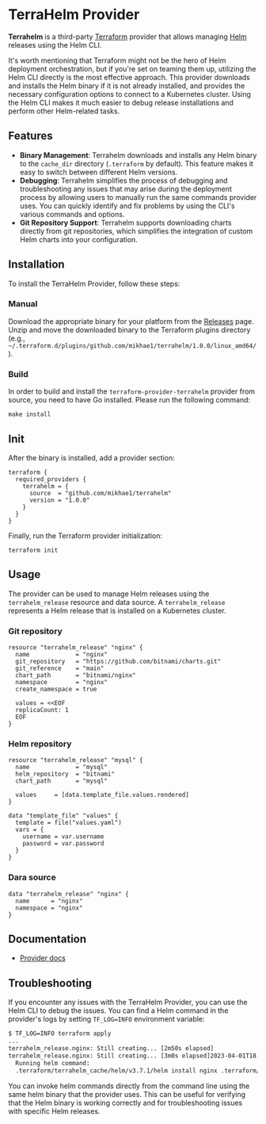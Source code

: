 # TerraHelm Provider

**Terrahelm** is a third-party [Terraform](https://www.terraform.io/) provider that allows managing [Helm](https://helm.sh/) releases using the Helm CLI.

It's worth mentioning that Terraform might not be the hero of Helm deployment orchestration, but if you're set on teaming them up, utilizing the Helm CLI directly is the most effective approach. This provider downloads and installs the Helm binary if it is not already installed, and provides the necessary configuration options to connect to a Kubernetes cluster. Using the Helm CLI makes it much easier to debug release installations and perform other Helm-related tasks.

## Features

- **Binary Management**: Terrahelm downloads and installs any Helm binary to the `cache_dir` directory (`.terraform` by default). This feature makes it easy to switch between different Helm versions.
- **Debugging**: Terrahelm simplifies the process of debugging and troubleshooting any issues that may arise during the deployment process by allowing users to manually run the same commands provider uses. You can quickly identify and fix problems by using the CLI's various commands and options.
- **Git Repository Support**: Terrahelm supports downloading charts directly from git repositories, which simplifies the integration of custom Helm charts into your configuration.

## Installation

To install the TerraHelm Provider, follow these steps:

### Manual

Download the appropriate binary for your platform from the [Releases](https://github.com/mikhae1/terrahelm/releases/latest) page.
Unzip and move the downloaded binary to the Terraform plugins directory (e.g., `~/.terraform.d/plugins/github.com/mikhae1/terrahelm/1.0.0/linux_amd64/`).

### Build

In order to build and install the `terraform-provider-terrahelm` provider from source, you need to have Go installed.
Please run the following command:

    make install

## Init

After the binary is installed, add a provider section:

```hcl
terraform {
  required_providers {
    terrahelm = {
      source  = "github.com/mikhae1/terrahelm"
      version = "1.0.0"
    }
  }
}
```

Finally, run the Terraform provider initialization:

    terraform init

## Usage

The provider can be used to manage Helm releases using the `terrahelm_release` resource and data source. A `terrahelm_release` represents a Helm release that is installed on a Kubernetes cluster.

### Git repository

```hcl
resource "terrahelm_release" "nginx" {
  name             = "nginx"
  git_repository   = "https://github.com/bitnami/charts.git"
  git_reference    = "main"
  chart_path       = "bitnami/nginx"
  namespace        = "nginx"
  create_namespace = true

  values = <<EOF
  replicaCount: 1
  EOF
}
```

### Helm repository

```
resource "terrahelm_release" "mysql" {
  name             = "mysql"
  helm_repository  = "bitnami"
  chart_path       = "mysql"

  values     = [data.template_file.values.rendered]
}

data "template_file" "values" {
  template = file("values.yaml")
  vars = {
    username = var.username
    password = var.password
  }
}
```

### Dara source

```hcl
data "terrahelm_release" "nginx" {
  name      = "nginx"
  namespace = "nginx"
}
```

## Documentation

- [Provider docs](./docs/index.md)

## Troubleshooting

If you encounter any issues with the TerraHelm Provider, you can use the Helm CLI to debug the issues. You can find a Helm command in the provider's logs by setting `TF_LOG=INFO` environment variable:

```sh
$ TF_LOG=INFO terraform apply
...
terrahelm_release.nginx: Still creating... [2m50s elapsed]
terrahelm_release.nginx: Still creating... [3m0s elapsed]2023-04-01T18:46:53.636+0300 [INFO]  provider.terraform-provider-terrahelm:
  Running helm command:
  .terraform/terrahelm_cache/helm/v3.7.1/helm install nginx .terraform/terrahelm_cache/repos/charts.git/main/bitnami/nginx --kube-context rancher-desktop --namespace nginx --create-namespace --version 13.2.1 -f .terraform/terrahelm_cache/values/charts.git/main/nginx-f6749b77d453441e-values.yaml --logtostderr
```

You can invoke helm commands directly from the command line using the same helm binary that the provider uses. This can be useful for verifying that the Helm binary is working correctly and for troubleshooting issues with specific Helm releases.
